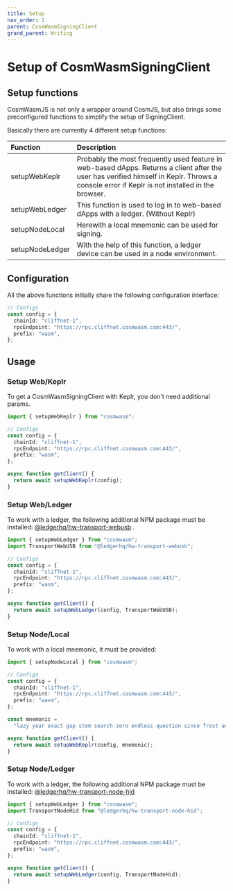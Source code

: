 ```yaml
---
title: Setup
nav_order: 1
parent: CosmWasmSigningClient
grand_parent: Writing
---
```


# Setup of CosmWasmSigningClient

## Setup functions

CosmWasmJS is not only a wrapper around CosmJS, but also brings some
preconfigured functions to simplify the setup of SigningClient.

Basically there are currently 4 different setup functions:

| Function        | Description                                                                                                                                                                                   |
| :-------------- | :-------------------------------------------------------------------------------------------------------------------------------------------------------------------------------------------- |
| setupWebKeplr   | Probably the most frequently used feature in web-based dApps. Returns a client after the user has verified himself in Keplr. Throws a console error if Keplr is not installed in the browser. |
| setupWebLedger  | This function is used to log in to web-based dApps with a ledger. (Without Keplr)                                                                                                             |
| setupNodeLocal  | Herewith a local mnemonic can be used for signing.                                                                                                                                            |
| setupNodeLedger | With the help of this function, a ledger device can be used in a node environment.                                                                                                            |

## Configuration

All the above functions initially share the following configuration interface:

```ts
// Configs
const config = {
  chainId: "cliffnet-1",
  rpcEndpoint: "https://rpc.cliffnet.cosmwasm.com:443/",
  prefix: "wasm",
};
```

## Usage

### Setup Web/Keplr

To get a CosmWasmSigningClient with Keplr, you don't need additional params.

```ts
import { setupWebKeplr } from "cosmwasm";

// Configs
const config = {
  chainId: "cliffnet-1",
  rpcEndpoint: "https://rpc.cliffnet.cosmwasm.com:443/",
  prefix: "wasm",
};

async function getClient() {
  return await setupWebKeplr(config);
}
```

### Setup Web/Ledger

To work with a ledger, the following additional NPM package must be installed:
[@ledgerhq/hw-transport-webusb](https://www.npmjs.com/package/@ledgerhq/hw-transport-webusb)
.

```ts
import { setupWebLedger } from "cosmwasm";
import TransportWebUSB from "@ledgerhq/hw-transport-webusb";

// Configs
const config = {
  chainId: "cliffnet-1",
  rpcEndpoint: "https://rpc.cliffnet.cosmwasm.com:443/",
  prefix: "wasm",
};

async function getClient() {
  return await setupWebLedger(config, TransportWebUSB);
}
```

### Setup Node/Local

To work with a local mnemonic, it must be provided:

```ts
import { setupNodeLocal } from "cosmwasm";

// Configs
const config = {
  chainId: "cliffnet-1",
  rpcEndpoint: "https://rpc.cliffnet.cosmwasm.com:443/",
  prefix: "wasm",
};

const mnemonic =
  "lazy year exact gap stem search zero endless question since frost away gaze bike destroy";

async function getClient() {
  return await setupWebKeplr(config, mnemonic);
}
```

### Setup Node/Ledger
To work with a ledger, the following additional NPM package must be installed:
[@ledgerhq/hw-transport-node-hid](https://www.npmjs.com/package/@ledgerhq/hw-transport-node-hid)

```ts
import { setupWebLedger } from "cosmwasm";
import TransportNodeHid from "@ledgerhq/hw-transport-node-hid";

// Configs
const config = {
  chainId: "cliffnet-1",
  rpcEndpoint: "https://rpc.cliffnet.cosmwasm.com:443/",
  prefix: "wasm",
};

async function getClient() {
  return await setupWebLedger(config, TransportNodeHid);
}
```